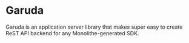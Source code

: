 # Garuda

Garuda is an application server library that makes super easy to create ReST API backend for any Monolithe-generated SDK.
